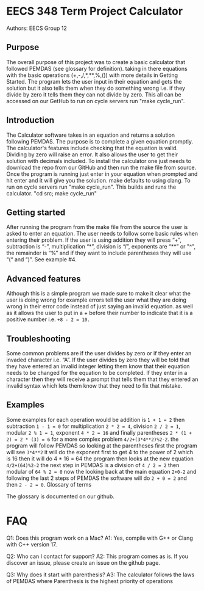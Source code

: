 # EECS 348 Term Project Calculator
Authors: EECS Group 12

## Purpose 
The overall purpose of this project was to create a basic calculator that followed PEMDAS (see glossary for definition). taking in there equations with the basic operations (+,-,/,*,**,%,()) with more details in Getting Started. The program lets the user input in their equation and gets the solution but it also tells them when they do something wrong i.e. if they divide by zero it tells them they can not divide by zero. This all can be accessed on our GetHub to  run on cycle servers run "make cycle_run". 

## Introduction
The Calculator software takes in an equation and returns a solution following PEMDAS. The purpose is to complete a given equation promptly. The calculator's features include checking that the equation is valid. Dividing by zero will raise an error. It also allows the user to get their solution with decimals included. To install the calculator one just needs to download the repo from our GitHub and then run the make file from source. Once the program is running just enter in your equation when prompted and hit enter and it will give you the solution. make defaults to using clang. To run on cycle servers run "make cycle_run". This builds and runs the calculator. "cd src; make cycle_run" 

## Getting started
After running the program from the make file from the source the user is asked to enter an equation. The user needs to follow some basic rules when entering their problem. If the user is using addition they will press “+”, subtraction is “-”, multiplication “*”, division is “/”, exponents are “**” or "^", the remainder is “%” and if they want to include parentheses they will use “(“ and “)”. See example #4. 

## Advanced features
Although this is a simple program we made sure to make it clear what the user is doing wrong for example errors tell the user what they are doing wrong in their error code instead of just saying an invalid equation. as well as it allows the user to put in a + before their number to indicate that it is a positive number i.e. ```+8 - 2 = 10.```

## Troubleshooting 
Some common problems are if the user divides by zero or if they enter an invaded character i.e. “A”. If the user divides by zero they will be told that they have entered an invalid integer letting them know that their equation needs to be changed for the equation to be completed. If they enter in a character then they will receive a prompt that tells them that they entered an invalid syntax which lets them know that they need to fix that mistake.

## Examples 
Some examples for each operation would be addition is ``1 + 1 = 2`` then subtraction ``1 - 1 = 0`` for multiplication ``2 * 2 = 4``, division ``2 / 2 = 1``, modular ``2 % 1 = 1``, exponent ``4 * 2 = 16`` and finally parentheses ``2 * (1 + 2) = 2 * (3) = 6`` for a more complex problem ``4/2+(3*4**2)%2-2``. the program will follow PEMDAS so looking at the parentheses first the program will see ``3*4**2`` it will do the exponent first to get 4 to the power of 2 which is 16 then it will do 4 * 16 = 64 the program then looks at the new equation ``4/2+(64)%2-2`` the next step in PEMDAS is a division of ``4 / 2 = 2`` then modular of ``64 % 2 = 0``  now the looking back at the main equation ``2+0-2`` and following the last 2 steps of PEMDAS the software will do ``2 + 0 = 2`` and then ``2 - 2 = 0``.
Glossary of terms


The glossary is documented on our github.

# FAQ 
Q1: Does this program work on a Mac?
A1: Yes, compile with G++ or Clang with C++ version 17. 

Q2: Who can I contact for support?
A2: This program comes as is. If you discover an issue, please create an issue on the github page. 

Q3: Why does it start with parenthesis?
A3: The calculator follows the laws of PEMDAS where Parenthesis is the highest priority of operations

